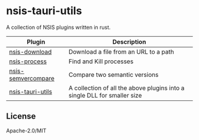 # nsis-tauri-utils

A collection of NSIS plugins written in rust.

|  Plugin  |  Description  |
|---|---|
|  [nsis-download](./crates/nsis-download/)  |  Download a file from an URL to a path  |
|  [nsis-process](./crates/nsis-process/)  |  Find and Kill processes  |
|  [nsis-semvercompare](./crates/nsis-semvercompare/)  |  Compare two semantic versions  |
|  [nsis-tauri-utils](./crates/nsis-tauri-utils/)  |  A collection of all the above plugins into a single DLL for smaller size  |

## License

Apache-2.0/MIT